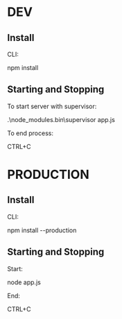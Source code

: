 # DEV

## Install

CLI:

npm install

## Starting and Stopping

To start server with supervisor:

.\node_modules\.bin\supervisor app.js

To end process: 

CTRL+C

# PRODUCTION

## Install

CLI:

npm install --production

## Starting and Stopping

Start:

node app.js

End:

CTRL+C